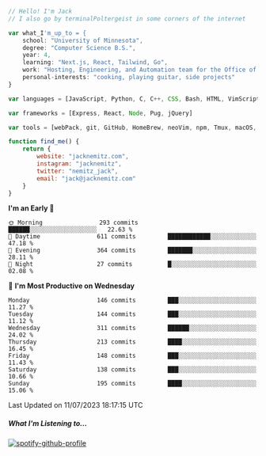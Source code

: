```javascript
// Hello! I'm Jack
// I also go by terminalPoltergeist in some corners of the internet

var what_I'm_up_to = {
    school: "University of Minnesota",
    degree: "Computer Science B.S.",
    year: 4,
    learning: "Next.js, React, Tailwind, Go",
    work: "Hosting, Engineering, and Automation team for the Office of Information Technology at UMN",
    personal-interests: "cooking, playing guitar, side projects"
}

var languages = [JavaScript, Python, C, C++, CSS, Bash, HTML, VimScript]

var frameworks = [Express, React, Node, Pug, jQuery]

var tools = [webPack, git, GitHub, HomeBrew, neoVim, npm, Tmux, macOS, Ubuntu, Docker, Nginx]

function find_me() {
    return {
        website: "jacknemitz.com",
        instagram: "jacknemitz",
        twitter: "nemitz_jack",
        email: "jack@jacknemitz.com"
    }
}
```

<!--START_SECTION:waka-->
**I'm an Early 🐤** 

```text
🌞 Morning                293 commits         ██████░░░░░░░░░░░░░░░░░░░   22.63 % 
🌆 Daytime                611 commits         ████████████░░░░░░░░░░░░░   47.18 % 
🌃 Evening                364 commits         ███████░░░░░░░░░░░░░░░░░░   28.11 % 
🌙 Night                  27 commits          █░░░░░░░░░░░░░░░░░░░░░░░░   02.08 % 
```
📅 **I'm Most Productive on Wednesday** 

```text
Monday                   146 commits         ███░░░░░░░░░░░░░░░░░░░░░░   11.27 % 
Tuesday                  144 commits         ███░░░░░░░░░░░░░░░░░░░░░░   11.12 % 
Wednesday                311 commits         ██████░░░░░░░░░░░░░░░░░░░   24.02 % 
Thursday                 213 commits         ████░░░░░░░░░░░░░░░░░░░░░   16.45 % 
Friday                   148 commits         ███░░░░░░░░░░░░░░░░░░░░░░   11.43 % 
Saturday                 138 commits         ███░░░░░░░░░░░░░░░░░░░░░░   10.66 % 
Sunday                   195 commits         ████░░░░░░░░░░░░░░░░░░░░░   15.06 % 
```



 Last Updated on 11/07/2023 18:17:15 UTC
<!--END_SECTION:waka-->

##### What I'm Listening to...

[![spotify-github-profile](https://spotify-github-profile.vercel.app/api/view?uid=jack.nemitz&cover_image=true&show_offline=true&bar_color=53b14f&bar_color_cover=false&background_color=121212FF)](https://spotify-github-profile.vercel.app/api/view?uid=jack.nemitz&redirect=true)


